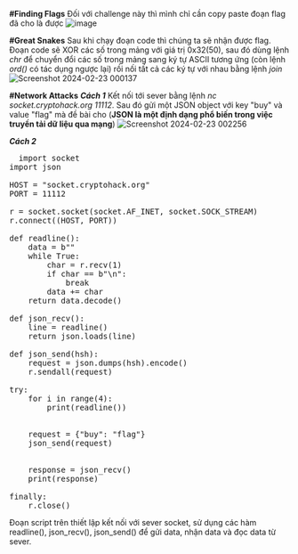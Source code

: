 **#Finding Flags** 
Đối với challenge này thì mình chỉ cần copy paste đoạn flag đã cho là được 
![image](https://github.com/hoahangsau/CryptohackChallenge/assets/153940762/529cd6d9-234e-48fb-8a1b-a3483c67f224)


**#Great Snakes**
Sau khi chạy đoạn code thì chúng ta sẽ nhận được flag. Đoạn code sẽ XOR các số trong mảng với giá trị 0x32(50), sau đó dùng lệnh _chr_ để chuyển đổi các số trong mảng sang ký tự ASCII tương ứng (còn lệnh _ord()_ có tác dụng ngược lại) rồi nối tất cả các ký tự với nhau bằng lệnh _join_
![Screenshot 2024-02-23 000137](https://github.com/hoahangsau/CryptohackChallenge/assets/153940762/6b2aaab4-ce17-4fc4-88d3-02d411c3d558)


**#Network Attacks**
**_Cách 1_**
Kết nối tới sever bằng lệnh _nc socket.cryptohack.org 11112_. Sau đó gửi một JSON object với key "buy" và value "flag" mà đề bài cho (**JSON là một định dạng phổ biến trong việc truyền tải dữ liệu qua mạng**)
![Screenshot 2024-02-23 002256](https://github.com/hoahangsau/CryptohackChallenge/assets/153940762/fdb2dd4d-aeaa-40fd-816b-af061fd33db7)

**_Cách 2_**
<pre>
  import socket
import json

HOST = "socket.cryptohack.org"
PORT = 11112

r = socket.socket(socket.AF_INET, socket.SOCK_STREAM)
r.connect((HOST, PORT))

def readline():
    data = b""
    while True:
        char = r.recv(1)
        if char == b"\n":
            break
        data += char
    return data.decode()

def json_recv():
    line = readline()
    return json.loads(line)

def json_send(hsh):
    request = json.dumps(hsh).encode() 
    r.sendall(request)

try:
    for i in range(4):
        print(readline())


    request = {"buy": "flag"}
    json_send(request)


    response = json_recv()
    print(response)

finally:
    r.close()
</pre>

Đoạn script trên thiết lập kết nối với sever socket, sử dụng các hàm readline(), json_recv(), json_send() để gửi data, nhận data và đọc data từ sever.
